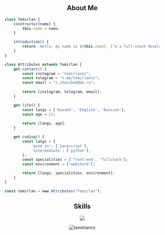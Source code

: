 <h2 align="center">About Me </h2>

```javascript
class Temirlan {
    constructor(name) {
        this.name = name;
    }

    introduction() {
        return `Hello, my name is ${this.name}. I'm a full-stack developer!`;
    }
}

class Attributes extends Temirlan {
    get contact() {
        const instagram = "temirlannz";
        const telegram = "t.me/temirlannz";
        const email = "t.zhanibek@bk.ru";
        
        return [instagram, telegram, email];
    }

    get life() {
        const langs = ['Kazakh', 'English', 'Russian'];
        const age = 21;
        
        return [langs, age];
    }

    get coding() {
        const langs = {
            'good in': ['javascript'],
            'intermediate': ['python'],
        };
        const specialities = ['front-end', 'fullstack'];
        const environment = ['webstorm'];

        return [langs, specialities, environment];
    }
}

const temirlan = new Attributes("Temirlan");
```

<h2 align="center">Skills</h2>

<p align="center">
  <a href="https://skillicons.dev">
    <img src="https://skillicons.dev/icons?i=js,html,css,ts,python,react,nextjs,nodejs,express,postgres,prisma,tailwind,ps,figma" />
  </a>
</p>

<p align="center">
  <img align="center" src="https://github-readme-stats.vercel.app/api/top-langs?username=temirlannz&show_icons=true&theme=dark&locale=en&layout=compact" alt="temirlannz" />
</p>
